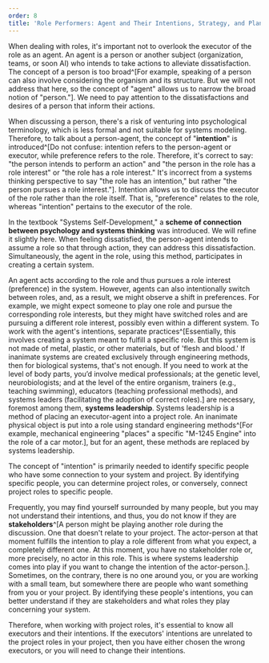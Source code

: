 ```yaml
---
order: 8
title: 'Role Performers: Agent and Their Intentions, Strategy, and Plans'
---
```


When dealing with roles, it's important not to overlook the executor of the role as an agent. An agent is a person or another subject (organization, teams, or soon AI) who intends to take actions to alleviate dissatisfaction. The concept of a person is too broad^[For example, speaking of a person can also involve considering the organism and its structure. But we will not address that here, so the concept of "agent" allows us to narrow the broad notion of "person."]. We need to pay attention to the dissatisfactions and desires of a person that inform their actions.

When discussing a person, there's a risk of venturing into psychological terminology, which is less formal and not suitable for systems modeling. Therefore, to talk about a person-agent, the concept of "**intention**" is introduced^[Do not confuse: intention refers to the person-agent or executor, while preference refers to the role. Therefore, it's correct to say: "the person intends to perform an action" and "the person in the role has a role interest" or "the role has a role interest." It's incorrect from a systems thinking perspective to say "the role has an intention," but rather "the person pursues a role interest."]. Intention allows us to discuss the executor of the role rather than the role itself. That is, "preference" relates to the role, whereas "intention" pertains to the executor of the role.

In the textbook "Systems Self-Development," a **scheme of connection between psychology and systems thinking** was introduced. We will refine it slightly here. When feeling dissatisfied, the person-agent intends to assume a role so that through action, they can address this dissatisfaction. Simultaneously, the agent in the role, using this method, participates in creating a certain system.

An agent acts according to the role and thus pursues a role interest (preference) in the system. However, agents can also intentionally switch between roles, and, as a result, we might observe a shift in preferences. For example, we might expect someone to play one role and pursue the corresponding role interests, but they might have switched roles and are pursuing a different role interest, possibly even within a different system. To work with the agent's intentions, separate practices^[Essentially, this involves creating a system meant to fulfill a specific role. But this system is not made of metal, plastic, or other materials, but of 'flesh and blood.' If inanimate systems are created exclusively through engineering methods, then for biological systems, that's not enough. If you need to work at the level of body parts, you’d involve medical professionals; at the genetic level, neurobiologists; and at the level of the entire organism, trainers (e.g., teaching swimming), educators (teaching professional methods), and systems leaders (facilitating the adoption of correct roles).] are necessary, foremost among them, **systems leadership**. Systems leadership is a method of placing an executor-agent into a project role. An inanimate physical object is put into a role using standard engineering methods^[For example, mechanical engineering "places" a specific "M-1245 Engine" into the role of a car motor.], but for an agent, these methods are replaced by systems leadership.

The concept of "intention" is primarily needed to identify specific people who have some connection to your system and project. By identifying specific people, you can determine project roles, or conversely, connect project roles to specific people.

Frequently, you may find yourself surrounded by many people, but you may not understand their intentions, and thus, you do not know if they are **stakeholders**^[A person might be playing another role during the discussion. One that doesn't relate to your project. The actor-person at that moment fulfills the intention to play a role different from what you expect, a completely different one. At this moment, you have no stakeholder role or, more precisely, no actor in this role. This is where systems leadership comes into play if you want to change the intention of the actor-person.]. Sometimes, on the contrary, there is no one around you, or you are working with a small team, but somewhere there are people who want something from you or your project. By identifying these people's intentions, you can better understand if they are stakeholders and what roles they play concerning your system.

Therefore, when working with project roles, it's essential to know all executors and their intentions. If the executors' intentions are unrelated to the project roles in your project, then you have either chosen the wrong executors, or you will need to change their intentions.